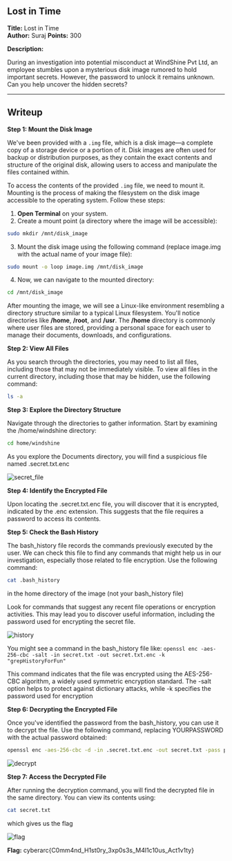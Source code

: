 ## Lost in Time
**Title:** Lost in Time  
**Author:** Suraj 
**Points:** 300  

**Description:**

During an investigation into potential misconduct at WindShine Pvt Ltd, an employee stumbles upon a mysterious disk image rumored to hold important secrets. However, the password to unlock it remains unknown. Can you help uncover the hidden secrets?

---

## Writeup

**Step 1: Mount the Disk Image**

   We've been provided with a `.img` file, which is a disk image—a complete copy of a storage device or a portion of it. Disk images are often used for backup or distribution purposes, as they contain the exact contents and structure of the original disk, allowing     users to access and manipulate the files contained within.

   To access the contents of the provided `.img` file, we need to mount it. Mounting is the process of making the filesystem on the disk image accessible to the operating system. Follow these steps:

1. **Open Terminal** on your system.
2. Create a mount point (a directory where the image will be accessible):
```bash
sudo mkdir /mnt/disk_image
```
3. Mount the disk image using the following command (replace image.img with the actual name of your image file):
```bash
sudo mount -o loop image.img /mnt/disk_image
```

4. Now, we can navigate to the mounted directory:
```bash
cd /mnt/disk_image
```

After mounting the image, we will see a Linux-like environment resembling a directory structure similar to a typical Linux filesystem. You'll notice directories like **/home**, **/root**, and **/usr**. The **/home** directory is commonly where user files are stored, providing a personal space for each user to manage their documents, downloads, and configurations.

**Step 2: View All Files**

As you search through the directories, you may need to list all files, including those that may not be immediately visible. To view all files in the current directory, including those that may be hidden, use the following command:

```bash
ls -a
```

**Step 3: Explore the Directory Structure**

Navigate through the directories to gather information. Start by examining the /home/windshine directory:

```bash
cd home/windshine
```
As you explore the Documents directory, you will find a suspicious file named .secret.txt.enc

![secret_file](img/term1.png)

**Step 4: Identify the Encrypted File**

Upon locating the .secret.txt.enc file, you will discover that it is encrypted, indicated by the .enc extension. This suggests that the file requires a password to access its contents.

**Step 5: Check the Bash History**

The bash_history file records the commands previously executed by the user. We can check this file to find any commands that might help us in our investigation, especially those related to file encryption. Use the following command:

```bash
cat .bash_history
```
in the home directory of the image (not your bash_history file)

Look for commands that suggest any recent file operations or encryption activities. This may lead you to discover useful information, including the password used for encrypting the secret file.

![history](img/term2.png)

You might see a command in the bash_history file like: `openssl enc -aes-256-cbc -salt -in secret.txt -out secret.txt.enc -k "grepHistoryForFun" `

This command indicates that the file was encrypted using the AES-256-CBC algorithm, a widely used symmetric encryption standard. The -salt option helps to protect against dictionary attacks, while -k specifies the password used for encryption

**Step 6: Decrypting the Encrypted File**

Once you've identified the password from the bash_history, you can use it to decrypt the file. Use the following command, replacing YOURPASSWORD with the actual password obtained:

```bash
openssl enc -aes-256-cbc -d -in .secret.txt.enc -out secret.txt -pass pass:YOURPASSWORD
```

![decrypt](img/decrypt.png)

**Step 7: Access the Decrypted File**

After running the decryption command, you will find the decrypted file in the same directory. You can view its contents using:

```bash
cat secret.txt
```

which gives us the flag

![flag](img/flag.png)

**Flag:** cyberarc{C0mm4nd_H1st0ry_3xp0s3s_M4l1c10us_Act1v1ty}
